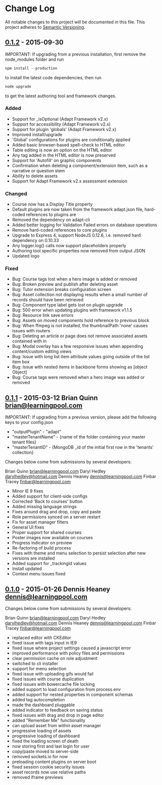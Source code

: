 # Change Log
All notable changes to this project will be documented in this file.
This project adheres to [Semantic Versioning](http://semver.org/).


## [0.1.2] - 2015-09-30
IMPORTANT: If upgrading from a previous installation, first remove the node_modules folder and run
```javascript 
npm install --production
```
 to install the latest code dependencies, then run
```javascript 
node upgrade
``` 
 to get the latest authoring tool and framework changes.

### Added
- Support for _isOptional (Adapt Framework v2.x)
- Support for accessibility (Adapt Framework v2.x)
- Support for plugin 'globals' (Adapt Framework v2.x)
- Improved install/upgrade
- 'Global' configurations for plugins are conditionally applied
- Added basic browser-based spell-check to HTML editor
- Table editing is now an option on the HTML editor
- Any <span> tag added in the HTML editor is now preserved
- Support for 'Autofill' on graphic components
- Confirmation when deleting a component/extension item, such as a narrative or question stem
- Ability to delete assets
- Support for Adapt Framework v2.x assessment extension

### Changed
- Course now has a Display Title property
- Default plugins are now taken from the framework adapt.json file, hard-coded references to plugins are 
- Removed the dependency on adapt-cli
- Added better logging for Validation Failed errors on database operations
- Remove hard-coded references to core plugins
- Upgrade to Express 4, support NodeJS 0.12.6, i.e. removed hard dependency on 0.10.33
- Any logger.log() calls now support placeholders properly
- Authoring tool specific properties now removed from output JSON
- Updated logo


### Fixed

- Bug: Course tags lost when a hero image is added or removed
- Bug: Broken preview and publish after deleting asset
- Bug: Tutor extension breaks configuration screen
- Bug: Asset collection not displaying results when a small number of records should have been retrieved
- Bug: Component type label gets lost on plugin upgrade
- Bug: 500 error when updating plugins with framework v1.1.5
- Bug: Resource link save errors
- Bug: Assets on moved components hold reference to previous block
- Bug: When ffmpeg is not installed, the thumbnailPath 'none' causes issues with routers
- Bug: Deleting an article or page does not remove associated assets contained with in
- Bug: Modal overlay has a few responsive issues when appending content/custom editing views
- Bug: Issue with long list item attribute values going outside of the list item box
- Bug: Issue with nested items in backbone forms showing as [object Object]
- Bug: Course tags were removed when a hero image was added or removed



## [0.1.1] - 2015-03-12 Brian Quinn <brian@learningpool.com>

IMPORTANT: If upgrading from a previous version, please add the following keys to your config.json
- "outputPlugin" - "adapt"
- "masterTenantName" - {name of the folder containing your master tenant files}
- "masterTenantID" - {MongoDB _id of the initial first row in the 'tenants' collection}

Changes below come from submissions by several developers:

  Brian Quinn <brian@learningpool.com>
  Daryl Hedley <darylhedley@hotmail.com>
  Dennis Heaney <dennis@learningpool.com>
  Finbar Tracey <finbar@learningpool.com>

- Minor IE 9 fixes
- Added support for client-side configs
- Corrected 'Back to courses' button
- Added missing language strings
- Fixes around drag and drop, copy and paste
- Role permissions synced on a server restart
- Fix for asset manager filters
- General UI fixes
- Proper support for shared courses
- Poster images now available on courses
- Progress indicator on preview
- Re-factoring of build process
- Fixes with theme and menu selection to persist selection after new versions are installed
- Added support for _trackingId values
- Install updated
- Context menu issues fixed

## [0.1.0] - 2015-01-26 Dennis Heaney <dennis@learningpool.com>

Changes below come from submissions by several developers:

  Brian Quinn <brian@learningpool.com>
  Daryl Hedley <darylhedley@hotmail.com>
  Dennis Heaney <dennis@learningpool.com>
  Finbar Tracey <finbar@learningpool.com>

 - replaced editor with CKEditor
 - fixed issue with tags input in IE9
 - fixed issue where project settings caused a javascript error
 - improved performance with policy files and permissions
 - clear permission cache on role adjustment
 - switched to cli installer
 - support for menu selection
 - fixed issue with uploading gifs would fail
 - fixed issues with course duplication
 - fixed issues with bowercache file locking
 - added support to load configuration from process.env
 - added support for nested properties in component schemas
 - added tag autocompletion
 - made the dashboard pluggable
 - added indicator to feedback on saving status
 - fixed issues with drag and drop in page editor
 - added "Remember Me" functionality
 - can upload asset from within asset manager
 - progressive loading of assets
 - progressive loading of dashboard
 - fixed the loading screen of death
 - now storing first and last login for user
 - copy/paste moved to server-side
 - removed sockets.io for now
 - preloading content plugins on server boot
 - fixed session cookie security issues
 - asset records now use relative paths
 - removed iframe previews

[unreleased]: https://github.com/adaptlearning/adapt_authoring/compare/v0.1.2...HEAD
[0.1.2]: https://github.com/adaptlearning/adapt_authoring/compare/v0.1.1...v0.1.2
[0.1.1]: https://github.com/adaptlearning/adapt_authoring/compare/v0.1.0...v0.1.1
[0.1.0]: https://github.com/adaptlearning/adapt_authoring/tree/v0.1.0



